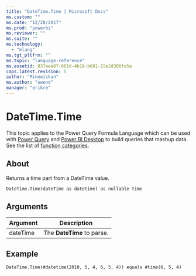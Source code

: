 ```yaml
---
title: "DateTime.Time | Microsoft Docs"
ms.custom: ""
ms.date: "12/28/2017"
ms.prod: "powerbi"
ms.reviewer: ""
ms.suite: ""
ms.technology: 
  - "mlang"
ms.tgt_pltfrm: ""
ms.topic: "language-reference"
ms.assetid: 837eea87-001d-4b16-b681-15e2d300fa5a
caps.latest.revision: 5
author: "Minewiskan"
ms.author: "owend"
manager: "erikre"
---
```

# DateTime.Time
This topic applies to the Power Query Formula Language which can be used with [Power Query](https://support.office.com/article/Introduction-to-Microsoft-Power-Query-for-Excel-6E92E2F4-2079-4E1F-BAD5-89F6269CD605) and [Power BI Desktop](http://go.microsoft.com/fwlink/p/?LinkId=618607) to build queries that mashup data. See the list of [function categories](https://msdn.microsoft.com/en-us/library/mt211003.aspx).  
  
## About  
Returns a time part from a DateTime value.  
  
```  
DateTime.Time(dateTime as datetime) as nullable time  
```  
  
## Arguments  
  
|Argument|Description|  
|------------|---------------|  
|dateTime|The **DateTime** to parse.|  
  
## Example  
  
```  
DateTime.Time(#datetime(2010, 5, 4, 6, 5, 4)) equals #time(6, 5, 4)  
```  
